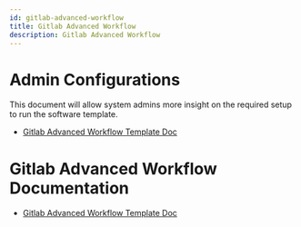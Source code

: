 ```yaml
---
id: gitlab-advanced-workflow
title: Gitlab Advanced Workflow
description: Gitlab Advanced Workflow
---
```


# Admin Configurations

This document will allow system admins more insight on the required setup to run the software template. 

- [Gitlab Advanced Workflow Template Doc](GitlabAdminInfoDoc.md)

# Gitlab Advanced Workflow Documentation

- [Gitlab Advanced Workflow Template Doc](GitlabAdvancedDoc.md)
